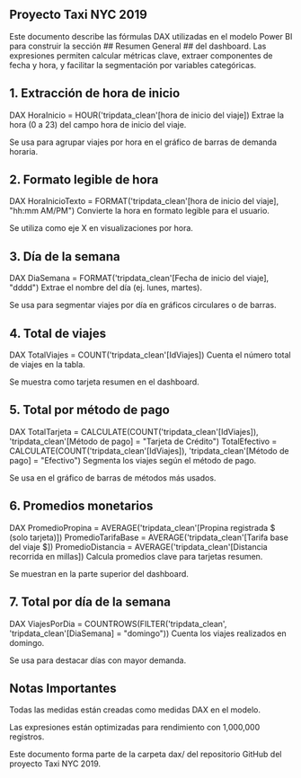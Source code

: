 ## Proyecto Taxi NYC 2019
Este documento describe las fórmulas DAX utilizadas en el modelo Power BI para construir la sección ## Resumen General ##  del dashboard. Las expresiones permiten calcular métricas clave, extraer componentes de fecha y hora, y facilitar la segmentación por variables categóricas.

## 1. Extracción de hora de inicio
DAX
HoraInicio = HOUR('tripdata_clean'[hora de inicio del viaje])
Extrae la hora (0 a 23) del campo hora de inicio del viaje.

Se usa para agrupar viajes por hora en el gráfico de barras de demanda horaria.

## 2. Formato legible de hora
DAX
HoraInicioTexto = FORMAT('tripdata_clean'[hora de inicio del viaje], "hh:mm AM/PM")
Convierte la hora en formato legible para el usuario.

Se utiliza como eje X en visualizaciones por hora.

## 3. Día de la semana
DAX
DiaSemana = FORMAT('tripdata_clean'[Fecha de inicio del viaje], "dddd")
Extrae el nombre del día (ej. lunes, martes).

Se usa para segmentar viajes por día en gráficos circulares o de barras.

## 4. Total de viajes
DAX
TotalViajes = COUNT('tripdata_clean'[IdViajes])
Cuenta el número total de viajes en la tabla.

Se muestra como tarjeta resumen en el dashboard.

## 5. Total por método de pago
DAX
TotalTarjeta = CALCULATE(COUNT('tripdata_clean'[IdViajes]), 'tripdata_clean'[Método de pago] = "Tarjeta de Crédito")
TotalEfectivo = CALCULATE(COUNT('tripdata_clean'[IdViajes]), 'tripdata_clean'[Método de pago] = "Efectivo")
Segmenta los viajes según el método de pago.

Se usa en el gráfico de barras de métodos más usados.

## 6. Promedios monetarios
DAX
PromedioPropina = AVERAGE('tripdata_clean'[Propina registrada $ (solo tarjeta)])
PromedioTarifaBase = AVERAGE('tripdata_clean'[Tarifa base del viaje $])
PromedioDistancia = AVERAGE('tripdata_clean'[Distancia recorrida en millas])
Calcula promedios clave para tarjetas resumen.

Se muestran en la parte superior del dashboard.

## 7. Total por día de la semana
DAX
ViajesPorDia = COUNTROWS(FILTER('tripdata_clean', 'tripdata_clean'[DiaSemana] = "domingo"))
Cuenta los viajes realizados en domingo.

Se usa para destacar días con mayor demanda.

## Notas Importantes
Todas las medidas están creadas como medidas DAX en el modelo.

Las expresiones están optimizadas para rendimiento con 1,000,000 registros.

Este documento forma parte de la carpeta dax/ del repositorio GitHub del proyecto Taxi NYC 2019.
